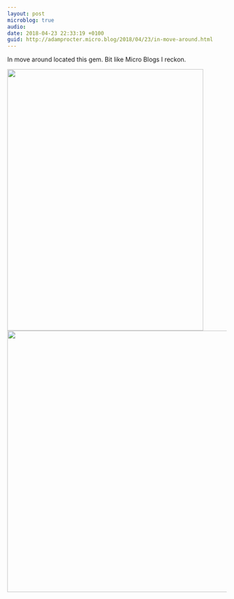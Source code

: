 ```yaml
---
layout: post
microblog: true
audio: 
date: 2018-04-23 22:33:19 +0100
guid: http://adamprocter.micro.blog/2018/04/23/in-move-around.html
---
```

In move around located this gem. Bit like Micro Blogs I reckon. 

<img src="http://discursive.adamprocter.co.uk/uploads/2018/cf4b192181.jpg" width="450" height="600" /><img src="http://discursive.adamprocter.co.uk/uploads/2018/9604ae01cf.jpg" width="600" height="600" />

